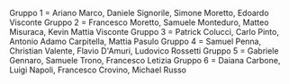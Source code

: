 Gruppo 1 = Ariano Marco, Daniele Signorile, Simone Moretto, Edoardo Visconte
Gruppo 2 = Francesco Moretto, Samuele Monteduro, Matteo Misuraca, Kevin Mattia Visconte
Gruppo 3 = Patrick Colucci, Carlo Pinto, Antonio Adamo Carpitella, Mattia Pasulo 
Gruppo 4 = Samuel Penna, Christian Valente, Flavio D'Amuri, Ludovico Rossetti
Gruppo 5 = Gabriele Gennaro, Samuele Trono, Francesco Letizia
Gruppo 6 = Daiana Carbone, Luigi Napoli, Francesco Crovino, Michael Russo
